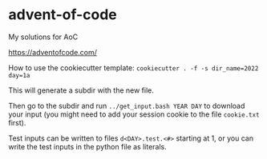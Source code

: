 # advent-of-code
My solutions for AoC

https://adventofcode.com/

How to use the cookiecutter template: `cookiecutter . -f -s dir_name=2022 day=1a`

This will generate a subdir with the new file.

Then go to the subdir and run `../get_input.bash YEAR DAY` to download your input (you might need to add your session cookie to the file `cookie.txt` first).

Test inputs can be written to files `d<DAY>.test.<#>` starting at 1, or you can write the test inputs in the python file as literals.
